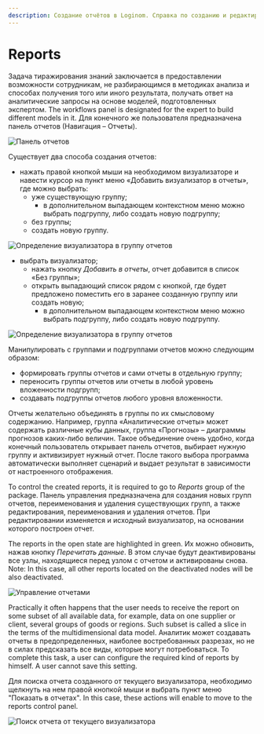 ```yaml
---
description: Создание отчётов в Loginom. Справка по созданию и редактированию отчётности. Добавление различных табличных, статистических и графических визуализаторов при построении отчётов. Обновление ранее созданных отчётов.
---
```

# Reports

Задача тиражирования знаний заключается в предоставлении возможности сотрудникам, не разбирающимся в методиках анализа и способах получения того или иного результата, получать ответ на аналитические запросы на основе моделей, подготовленных экспертом. The workflows panel is designated for the expert to build different models in it. Для конечного же пользователя предназначена панель отчетов (Навигация – Отчеты).

![Панель отчетов](./navigation.png)

Существует два способа создания отчетов:

* нажать правой кнопкой мыши на необходимом визуализаторе и навести курсор на пункт меню «Добавить визуализатор в отчеты», где можно выбрать:
   * уже существующую группу;
      * в дополнительном выпадающем контекстном меню можно выбрать подгруппу, либо создать новую подгруппу;
   * без группы;
   * создать новую группу.

![Определение визуализатора в группу отчетов](./add-to-report.png)

* выбрать визуализатор;
   * нажать кнопку *Добавить в отчеты*, отчет добавится в список «Без группы»;
   * открыть выпадающий список рядом с кнопкой, где будет предложено поместить его в заранее созданную группу или создать новую;
      * в дополнительном выпадающем контекстном меню можно выбрать подгруппу, либо создать новую подгруппу.

![Определение визуализатора в группу отчетов](./add-main-panel.png)

Манипулировать с группами и подгруппами отчетов можно следующим образом:
* формировать группы отчетов и сами отчеты в отдельную группу;
* переносить группы отчетов или отчеты в любой уровень вложенности подгрупп;
* создавать подгруппы отчетов любого уровня вложенности.


Отчеты желательно объединять в группы по их смысловому содержанию. Например, группа «Аналитические отчеты» может содержать различные кубы данных, группа «Прогнозы» – диаграммы прогнозов каких-либо величин. Такое объединение очень удобно, когда конечный пользователь открывает панель отчетов, выбирает нужную группу и активизирует нужный отчет. После такого выбора программа автоматически выполняет сценарий и выдает результат в зависимости от настроенного отображения.

To control the created reports, it is required to go to *Reports* group of the package. Панель управления предназначена для создания новых групп отчетов, переименования и удаления существующих групп, а также редактирования, переименования и удаления отчетов. При редактировании изменяется и исходный визуализатор, на основании которого построен отчет.

The reports in the open state are highlighted in green. Их можно обновить, нажав кнопку *Перечитать данные*. В этом случае будут деактивированы все узлы, находящиеся перед узлом с отчетом и активированы снова. Note: In this case, all other reports located on the deactivated nodes will be also deactivated.

![Управление отчетами](./control-green-reports.png)

Practically it often happens that the user needs to receive the report on some subset of all available data, for example, data on one supplier or client, several groups of goods or regions. Such subset is called a slice in the terms of the multidimensional data model. Аналитик может создавать отчеты в предопределенных, наиболее востребованных разрезах, но не в силах предсказать все виды, которые могут потребоваться. To complete this task, a user can configure the required kind of reports by himself. A user cannot save this setting.

Для поиска отчета созданного от текущего визуализатора, необходимо щелкнуть на нем правой кнопкой мыши и выбрать пункт меню "Показать в отчетах". In this case, these actions will enable to move to the reports control panel.

![Поиск отчета от текущего визуализатора](./see-in-reports.png)